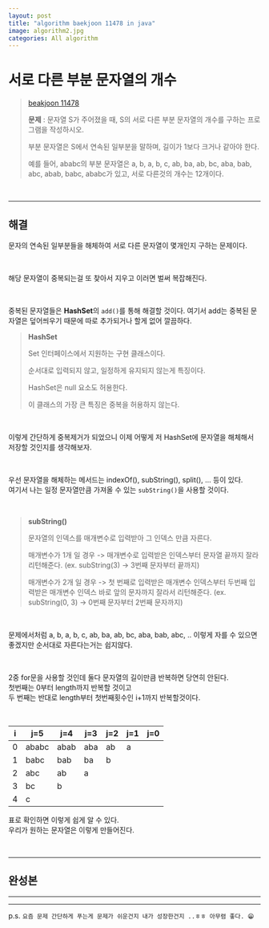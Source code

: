 ```yaml
---  
layout: post  
title: "algorithm baekjoon 11478 in java"  
image: algorithm2.jpg  
categories: All algorithm  
---  
```


# 서로 다른 부분 문자열의 개수  

> [beakjoon 11478]((https://www.acmicpc.net/problem/11478))  
>   
> **문제** : 문자열 S가 주어졌을 때, S의 서로 다른 부분 문자열의 개수를 구하는 프로그램을 작성하시오.  
> 
> 부분 문자열은 S에서 연속된 일부분을 말하며, 길이가 1보다 크거나 같아야 한다.  
> 
> 예를 들어, ababc의 부분 문자열은 a, b, a, b, c, ab, ba, ab, bc, aba, bab, abc, abab, babc, ababc가 있고, 서로 다른것의 개수는 12개이다.  

<br>  

---  

## 해결  

문자의 연속된 일부분들을 해체하여 서로 다른 문자열이 몇개인지 구하는 문제이다.  

<br>  

해당 문자열이 중복되는걸 또 찾아서 지우고 이러면 벌써 복잡해진다.  

<br>  

중복된 문자열들은 **HashSet**의 `add()`를 통해 해결할 것이다. 여기서 add는 중복된 문자열은 덮어씌우기 때문에 따로 추가되거나 할게 없어 깔끔하다.  

> **HashSet**  
> 
> Set 인터페이스에서 지원하는 구현 클래스이다.  
> 
> 순서대로 입력되지 않고, 일정하게 유지되지 않는게 특징이다.  
> 
> HashSet은 null 요소도 허용한다.  
> 
> 이 클래스의 가장 큰 특징은 중복을 허용하지 않는다.  

<br>  

이렇게 간단하게 중복제거가 되었으니 이제 어떻게 저 HashSet에 문자열을 해체해서 저장할 것인지를 생각해보자.  

<br>  

우선 문자열을 해체하는 메서드는 indexOf(), subString(), split(), ... 등이 있다.  
여기서 나는 일정 문자열만큼 가져올 수 있는 `subString()`을 사용할 것이다.  

<br>  

> **subString()**  
> 
> 문자열의 인덱스를 매개변수로 입력받아 그 인덱스 만큼 자른다.  
> 
> 매개변수가 1개 일 경우 -> 매개변수로 입력받은 인덱스부터 문자열 끝까지 잘라 리턴해준다. (ex. subString(3) -> 3번째 문자부터 끝까지)  
> 
> 매개변수가 2개 일 경우 -> 첫 번째로 입력받은 매개변수 인덱스부터 두번째 입력받은 매개변수 인덱스 바로 앞의 문자까지 잘라서 리턴해준다. (ex. subString(0, 3) -> 0번째 문자부터 2번째 문자까지)  

<br>  

문제에서처럼 a, b, a, b, c, ab, ba, ab, bc, aba, bab, abc, .. 이렇게 자를 수 있으면 좋겠지만 순서대로 자른다는거는 쉽지않다.  

<br>  

2중 for문을 사용할 것인데 둘다 문자열의 길이만큼 반복하면 당연히 안된다.  
첫번째는 0부터 length까지 반복할 것이고  
두 번째는 반대로 length부터 첫번째횟수인 i+1까지 반복할것이다.  

<br>  

|i|j=5|j=4|j=3|j=2|j=1|j=0|  
|--|--|--|--|--|--|--|  
|0|ababc|abab|aba|ab|a||  
|1|babc|bab|ba|b|||  
|2|abc|ab|a||||  
|3|bc|b|||||  
|4|c||||||  

표로 확인하면 이렇게 쉽게 알 수 있다.  
우리가 원하는 문자열은 이렇게 만들어진다.  

<br>  

---  

## 완성본  

---  

<script src="https://gist.github.com/nnlog/b4089471b2d8d686488d0582df086f99.js"></script>  

---   

p.s. `요즘 문제 간단하게 푸는게 문제가 쉬운건지 내가 성장한건지 ..ㅎㅎ 아무렴 좋다. 😁`